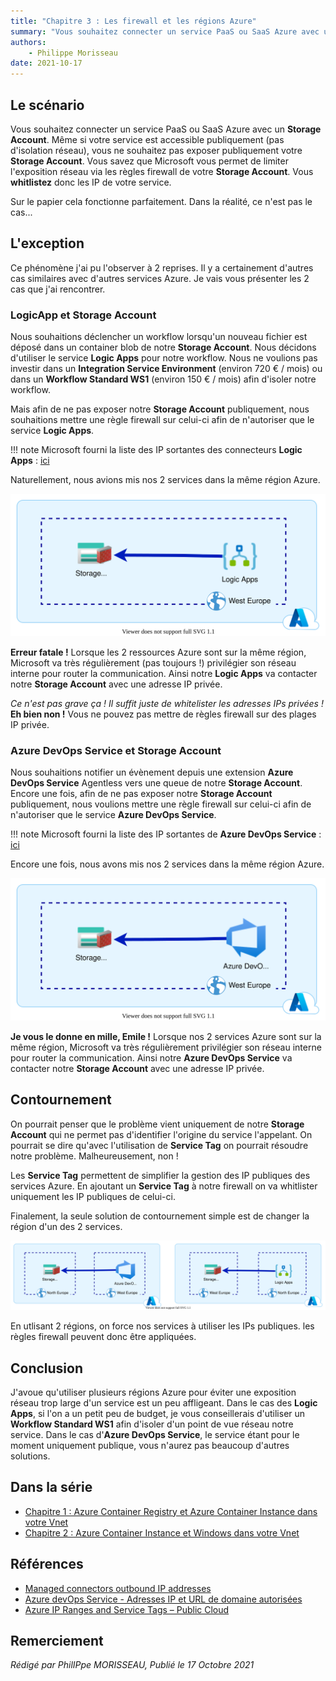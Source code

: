 ```yaml
---
title: "Chapitre 3 : Les firewall et les régions Azure"
summary: "Vous souhaitez connecter un service PaaS ou SaaS Azure avec un Storage Account. Même si votre service est accessible publiquement (pas d'isolation réseau), vous ne souhaitez pas cependant pas exposer publiquement votre Storage Account."
authors:
    - Philippe Morisseau
date: 2021-10-17
---
```

## Le scénario

Vous souhaitez connecter un service PaaS ou SaaS Azure avec un **Storage Account**. Même si votre service est accessible publiquement (pas d'isolation réseau), vous ne souhaitez pas exposer publiquement votre **Storage Account**. Vous savez que Microsoft vous permet de limiter l'exposition réseau via les règles firewall de votre **Storage Account**. Vous **whitlistez** donc les IP de votre service. 

Sur le papier cela fonctionne parfaitement. Dans la réalité, ce n'est pas le cas...

## L'exception

Ce phénomène j'ai pu l'observer à 2 reprises. Il y a certainement d'autres cas similaires avec d'autres services Azure. Je vais vous présenter les 2 cas que j'ai rencontrer.

### LogicApp et Storage Account

Nous souhaitions déclencher un workflow lorsqu'un nouveau fichier est déposé dans un container blob de notre **Storage Account**. Nous décidons d'utiliser le service **Logic Apps** pour notre workflow. Nous ne voulions pas investir dans un **Integration Service Environment** (environ 720 € / mois) ou dans un **Workflow Standard WS1** (environ 150 € / mois) afin d'isoler notre workflow.

Mais afin de ne pas exposer notre **Storage Account** publiquement, nous souhaitions mettre une règle firewall sur celui-ci afin de n'autoriser que le service **Logic Apps**. 

!!! note 
    Microsoft fourni la liste des IP sortantes des connecteurs **Logic Apps** : [ici](https://docs.microsoft.com/en-us/connectors/common/outbound-IP-addresses#azure-logic-apps)

Naturellement, nous avions mis nos 2 services dans la même région Azure.

![logic apps](../../img/azureException.firewallAndRegion.svg)

**Erreur fatale !** Lorsque les 2 ressources Azure sont sur la même région, Microsoft va très régulièrement (pas toujours !) privilégier son réseau interne pour router la communication. Ainsi notre **Logic Apps** va contacter notre **Storage Account** avec une adresse IP privée. 

*Ce n'est pas grave ça ! Il suffit juste de whitelister les adresses IPs privées !* **Eh bien non !** Vous ne pouvez pas mettre de règles firewall sur des plages IP privée. 

### Azure DevOps Service et Storage Account

Nous souhaitions notifier un évènement depuis une extension **Azure DevOps Service** Agentless vers une queue de notre **Storage Account**. Encore une fois, afin de ne pas exposer notre **Storage Account** publiquement, nous voulions mettre une règle firewall sur celui-ci afin de n'autoriser que le service **Azure DevOps Service**.

!!! note
    Microsoft fourni la liste des IP sortantes de **Azure DevOps Service** : [ici](https://docs.microsoft.com/fr-fr/azure/devops/organizations/security/allow-list-IP-url?view=azure-devops&tabs=IP-V4#inbound-connections)

Encore une fois, nous avons mis nos 2 services dans la même région Azure.

![azure devops](../../img/azureException.firewallAndRegion2.svg)

**Je vous le donne en mille, Emile !** Lorsque nos 2 services Azure sont sur la même région, Microsoft va très régulièrement privilégier son réseau interne pour router la communication. Ainsi notre **Azure DevOps Service** va contacter notre **Storage Account** avec une adresse IP privée. 

## Contournement

On pourrait penser que le problème vient uniquement de notre **Storage Account** qui ne permet pas d'identifier l'origine du service l'appelant. On pourrait se dire qu'avec l'utilisation de **Service Tag** on pourrait résoudre notre problème. Malheureusement, non ! 

Les **Service Tag** permettent de simplifier la gestion des IP publiques des services Azure. En ajoutant un **Service Tag** à notre firewall on va whitlister uniquement les IP publiques de celui-ci.

Finalement, la seule solution de contournement simple est de changer la région d'un des 2 services.

![deux régions](../../img/azureException.firewallAndRegion3.svg)

En utlisant 2 régions, on force nos services à utiliser les IPs publiques. les règles firewall peuvent donc être appliquées.

## Conclusion

J'avoue qu'utiliser plusieurs régions Azure pour éviter une exposition réseau trop large d'un service est un peu affligeant. 
Dans le cas des **Logic Apps**, si l'on a un petit peu de budget, je vous conseillerais d'utiliser un **Workflow Standard WS1** afin d'isoler d'un point de vue réseau notre service.
Dans le cas d'**Azure DevOps Service**, le service étant pour le moment uniquement publique, vous n'aurez pas beaucoup d'autres solutions.

## Dans la série

- [Chapitre 1 : Azure Container Registry et Azure Container Instance dans votre Vnet](../01.azureException.acrAndAciInYourVnet/)
- [Chapitre 2 : Azure Container Instance et Windows dans votre Vnet](../02.azureException.aciWindowsWithVnet/)

## Références

- [Managed connectors outbound IP addresses](https://docs.microsoft.com/en-us/connectors/common/outbound-IP-addresses#azure-logic-apps)
- [Azure devOps Service - Adresses IP et URL de domaine autorisées](https://docs.microsoft.com/fr-fr/azure/devops/organizations/security/allow-list-IP-url?view=azure-devops&tabs=IP-V4#inbound-connections)
- [Azure IP Ranges and Service Tags – Public Cloud](https://www.microsoft.com/en-us/download/details.aspx?id=56519)

## Remerciement


_Rédigé par PhilIPpe MORISSEAU, Publié le 17 Octobre 2021_